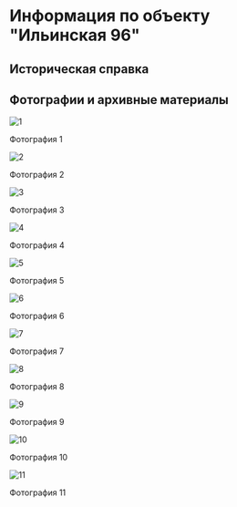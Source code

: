 # Информация по объекту "Ильинская 96"

## Историческая справка

## Фотографии и архивные материалы

![1](/BuidingsInfo/82c73227-902b-4249-b5b2-f591161ced98/1_Compressed.jpg)

Фотография 1

![2](/BuidingsInfo/82c73227-902b-4249-b5b2-f591161ced98/Рис31_Compressed.jpg)

Фотография 2

![3](/BuidingsInfo/82c73227-902b-4249-b5b2-f591161ced98/Рис32_Compressed.jpg)

Фотография 3

![4](/BuidingsInfo/82c73227-902b-4249-b5b2-f591161ced98/Рис33_Compressed.jpg)

Фотография 4

![5](/BuidingsInfo/82c73227-902b-4249-b5b2-f591161ced98/Рис34_Compressed.jpg)

Фотография 5

![6](/BuidingsInfo/82c73227-902b-4249-b5b2-f591161ced98/Рис35_Compressed.jpg)

Фотография 6

![7](/BuidingsInfo/82c73227-902b-4249-b5b2-f591161ced98/Рис36_Compressed.jpg)

Фотография 7

![8](/BuidingsInfo/82c73227-902b-4249-b5b2-f591161ced98/РИС46_Compressed.jpg)

Фотография 8

![9](/BuidingsInfo/82c73227-902b-4249-b5b2-f591161ced98/РИС50_Compressed.jpg)

Фотография 9

![10](/BuidingsInfo/82c73227-902b-4249-b5b2-f591161ced98/РИС51_Compressed.jpg)

Фотография 10

![11](/BuidingsInfo/82c73227-902b-4249-b5b2-f591161ced98/РИС52_Compressed.jpg)

Фотография 11

